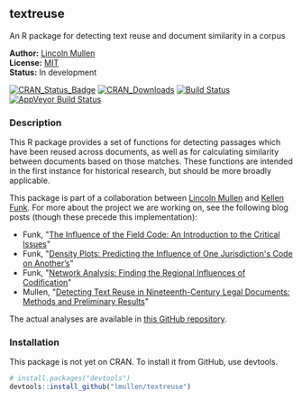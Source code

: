 <!-- README.md is generated from README.Rmd. Please edit that file -->
textreuse
---------

An R package for detecting text reuse and document similarity in a corpus

**Author:** [Lincoln Mullen](http://lincolnmullen.com)<br> **License:** [MIT](http://opensource.org/licenses/MIT)<br> **Status:** In development

[![CRAN\_Status\_Badge](http://www.r-pkg.org/badges/version/textreuse)](http://cran.r-project.org/package=textreuse) [![CRAN\_Downloads](http://cranlogs.r-pkg.org/badges/grand-total/textreuse)](http://cran.r-project.org/package=textreuse) [![Build Status](https://travis-ci.org/lmullen/textreuse.svg?branch=master)](https://travis-ci.org/lmullen/textreuse) [![AppVeyor Build Status](https://ci.appveyor.com/api/projects/status/github/lmullen/textreuse?branch=master)](https://ci.appveyor.com/project/lmullen/textreuse)

### Description

This R package provides a set of functions for detecting passages which have been reused across documents, as well as for calculating similarity between documents based on those matches. These functions are intended in the first instance for historical research, but should be more broadly applicable.

This package is part of a collaboration between [Lincoln Mullen](http://lincolnmullen.com) and [Kellen Funk](http://kellenfunk.org). For more about the project we are working on, see the following blog posts (though these precede this implementation):

-   Funk, "[The Influence of the Field Code: An Introduction to the Critical Issues](http://kellenfunk.org/field-code/the-influence-of-the-field-code-an-introduction/)"
-   Funk, "[Density Plots: Predicting the Influence of One Jurisdiction's Code on Another’s](http://kellenfunk.org/field-code/density-plots/)"
-   Funk, "[Network Analysis: Finding the Regional Influences of Codification](http://kellenfunk.org/field-code/network-analysis/)"
-   Mullen, "[Detecting Text Reuse in Nineteenth-Century Legal Documents: Methods and Preliminary Results](http://lincolnmullen.com/blog/detecting-text-reuse-in-legal-documents/)"

The actual analyses are available in [this GitHub repository](https://github.com/lmullen/civil-procedure-codes).

### Installation

This package is not yet on CRAN. To install it from GitHub, use devtools.

``` r
# install.packages("devtools")
devtools::install_github("lmullen/textreuse")
```
